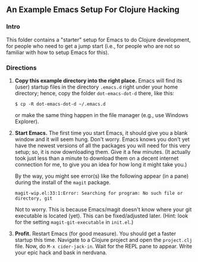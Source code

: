 ## An Example Emacs Setup For Clojure Hacking

### Intro

This folder contains a "starter" setup for Emacs to do Clojure
development, for people who need to get a jump start (i.e., for people
who are not so familiar with how to setup Emacs for this).

### Directions

1. **Copy this example directory into the right place.**  Emacs will
   find its (user) startup files in the directory `.emacs.d` right
   under your home directory; hence, copy the folder `dot-emacs-dot-d`
   there, like this:

   ```
   $ cp -R dot-emacs-dot-d ~/.emacs.d
   ```

   or make the same thing happen in the file manager (e.g., use
   Windows Explorer).

2. **Start Emacs.**  The first time you start Emacs, it should give you
   a blank window and it will seem hung.  Don't worry.  Emacs knows
   you don't yet have the newest versions of all the packages you will
   need for this very setup; so, it is now downloading them.  Give it
   a few minutes.  (It actually took just less than a minute to
   download them on a decent internet connection for me, to give you
   an idea for how long it might take you.)

   By the way, you might see error(s) like the following appear (in a
   pane) during the install of the `magit` package.

   ```
   magit-wip.el:33:1:Error: Searching for program: No such file or directory, git
   ```

   Not to worry.  This is because Emacs/magit doesn't know where your
   git executable is located (yet).  This can be fixed/adjusted later.
   (Hint: look for the setting `magit-git-executable` in `init.el`.)

3. **Profit.**  Restart Emacs (for good measure).  You should get a
   faster startup this time.  Navigate to a Clojure project and open
   the `project.clj` file.  Now, do `M-x cider-jack-in`.  Wait for the
   REPL pane to appear.  Write your epic hack and bask in nerdvana.
